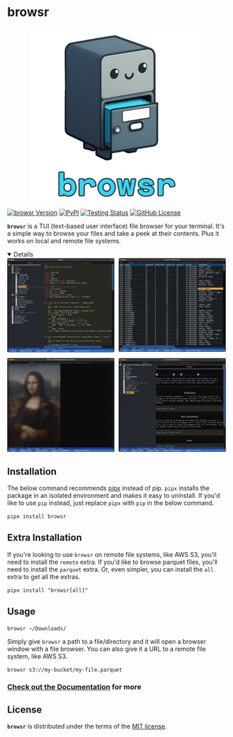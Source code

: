 # browsr

<div align="center">
<a href="https://github.com/juftin/browsr">
  <img src=docs/_static/browsr.png
    width="400" alt="browsr">
</a>
</div>

[![browsr Version](https://img.shields.io/pypi/v/browsr?color=blue&label=browsr)](https://github.com/juftin/browsr)
[![PyPI](https://img.shields.io/pypi/pyversions/browsr)](https://pypi.python.org/pypi/browsr/)
[![Testing Status](https://github.com/juftin/browsr/actions/workflows/tests.yaml/badge.svg?branch=main)](https://github.com/juftin/browsr/actions/workflows/tests.yaml?query=branch%3Amain)
[![GitHub License](https://img.shields.io/github/license/juftin/browsr?color=blue&label=License)](https://github.com/juftin/browsr/blob/main/LICENSE)

**`browsr`** is a TUI (text-based user interface) file browser for your terminal.
It's a simple way to browse your files and take a peek at their contents. Plus it
works on local and remote file systems.

<details open></summary></summary>

<body>
<div style="display: grid; grid-template-columns: repeat(2, 1fr); grid-gap: 10px;">
    <picture>
        <img src="docs/_static/screenshot_utils.png" alt="Image 1" href="">
    </picture>
    <picture>
        <img src="docs/_static/screenshot_datatable.png" alt="Image 2" href="">
    </picture>
    <picture>
        <img src="docs/_static/screenshot_mona_lisa.png" alt="Image 3" href="">
    </picture>
    <picture>
        <img src="docs/_static/screenshot_markdown.png" alt="Image 4" href="">
    </picture>
</div>
</body>

</details>

## Installation

The below command recommends [pipx](https://pypa.github.io/pipx/) instead of pip. `pipx` installs the package in
an isolated environment and makes it easy to uninstall. If you'd like to use `pip` instead, just replace `pipx`
with `pip` in the below command.

```shell
pipx install browsr
```

## Extra Installation

If you're looking to use `browsr` on remote file systems, like AWS S3, you'll need to install the `remote` extra.
If you'd like to browse parquet files, you'll need to install the `parquet` extra. Or, even simpler,
you can install the `all` extra to get all the extras.

```shell
pipx install "browsr[all]"
```

## Usage

```shell
browsr ~/Downloads/
```

Simply give `browsr` a path to a file/directory and it will open a browser window
with a file browser. You can also give it a URL to a remote file system, like AWS S3.

```shell
browsr s3://my-bucket/my-file.parquet
```

### [Check out the Documentation](https://juftin.com/browsr/) for more

## License

**`browsr`** is distributed under the terms of the [MIT license](LICENSE).
